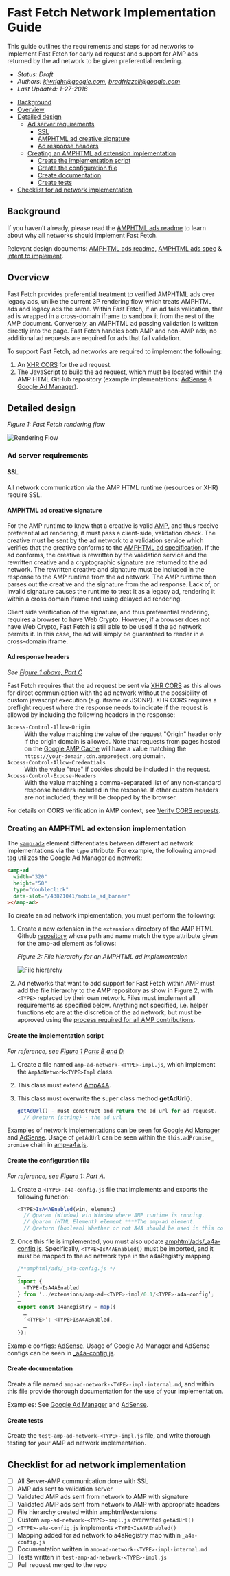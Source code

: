 # Fast Fetch Network Implementation Guide

This guide outlines the requirements and steps for ad networks to implement Fast
Fetch for early ad request and support for AMP ads returned by the ad network to
be given preferential rendering.

-   _Status: Draft_
-   _Authors: [kjwright@google.com](mailto:kjwright@google.com),
    [bradfrizzell@google.com](mailto:bradfrizzell@google.com)_
-   _Last Updated: 1-27-2016_

<!--
  (Do not remove or edit this comment.)

  This table-of-contents is automatically generated. To generate it, run:
    amp markdown-toc --fix
-->

-   [Background](#background)
-   [Overview](#overview)
-   [Detailed design](#detailed-design)
    -   [Ad server requirements](#ad-server-requirements)
        -   [SSL](#ssl)
        -   [AMPHTML ad creative signature](#amphtml-ad-creative-signature)
        -   [Ad response headers](#ad-response-headers)
    -   [Creating an AMPHTML ad extension implementation](#creating-an-amphtml-ad-extension-implementation)
        -   [Create the implementation script](#create-the-implementation-script)
        -   [Create the configuration file](#create-the-configuration-file)
        -   [Create documentation](#create-documentation)
        -   [Create tests](#create-tests)
-   [Checklist for ad network implementation](#checklist-for-ad-network-implementation)

## Background

If you haven’t already, please read the [AMPHTML ads readme](./a4a-readme.md) to
learn about why all networks should implement Fast Fetch.

Relevant design documents: [AMPHTML ads readme](./a4a-readme.md),
[AMPHTML ads spec](https://github.com/ampproject/amphtml/blob/main/extensions/amp-a4a/amp-a4a-format.md)
& [intent to implement](https://github.com/ampproject/amphtml/issues/3133).

## Overview

Fast Fetch provides preferential treatment to verified AMPHTML ads over legacy
ads, unlike the current 3P rendering flow which treats AMPHTML ads and legacy
ads the same. Within Fast Fetch, if an ad fails validation, that ad is wrapped
in a cross-domain iframe to sandbox it from the rest of the AMP document.
Conversely, an AMPHTML ad passing validation is written directly into the page.
Fast Fetch handles both AMP and non-AMP ads; no additional ad requests are
required for ads that fail validation.

To support Fast Fetch, ad networks are required to implement the following:

1. An [XHR CORS](https://www.w3.org/TR/cors/) for the ad request.
2. The JavaScript to build the ad request, which must be located within the AMP
   HTML GitHub repository (example implementations:
   [AdSense](https://github.com/ampproject/amphtml/tree/main/extensions/amp-ad-network-adsense-impl)
   & [Google Ad Manager](https://github.com/ampproject/amphtml/tree/main/extensions/amp-ad-network-doubleclick-impl)).

## Detailed design

_Figure 1: Fast Fetch rendering flow_

<amp-img alt="Rendering Flow" layout="responsive" src="./1.png"
    width="1280" height="960">
<noscript>
<img alt="Rendering Flow" src="./1.png" />
</noscript>
</amp-img>

### Ad server requirements

#### SSL

All network communication via the AMP HTML runtime (resources or XHR) require SSL.

#### AMPHTML ad creative signature

For the AMP runtime to know that a creative is valid [AMP](https://github.com/ampproject/amphtml/blob/main/extensions/amp-a4a/amp-a4a-format.md),
and thus receive preferential ad rendering, it must pass a client-side,
validation check. The creative must be sent by the ad network to a validation
service which verifies that the creative conforms to the
[AMPHTML ad specification](https://github.com/ampproject/amphtml/blob/main/extensions/amp-a4a/amp-a4a-format.md).
If the ad conforms, the creative is rewritten by the validation service and the
rewritten creative and a cryptographic signature are returned to the ad network.
The rewritten creative and signature must be included in the response to the AMP
runtime from the ad network. The AMP runtime then parses out the creative and
the signature from the ad response. Lack of, or invalid signature causes the
runtime to treat it as a legacy ad, rendering it within a cross domain iframe
and using delayed ad rendering.

Client side verification of the signature, and thus preferential rendering,
requires a browser to have Web Crypto. However, if a browser does not have Web
Crypto, Fast Fetch is still able to be used if the ad network permits it. In
this case, the ad will simply be guaranteed to render in a cross-domain iframe.

#### Ad response headers

_See [Figure 1 above, Part C](#detailed-design)_

Fast Fetch requires that the ad request be sent via [XHR CORS](https://www.w3.org/TR/cors/)
as this allows for direct communication with the ad network without the
possibility of custom javascript execution (e.g. iframe or JSONP). XHR CORS
requires a preflight request where the response needs to indicate if the request
is allowed by including the following headers in the response:

<dl>
  <dt><code>Access-Control-Allow-Origin</code></dt>
  <dd>With the value matching the value of the request "Origin" header only if
    the origin domain is allowed. Note that requests from pages hosted on the
    <a href="https://developers.google.com/amp/cache/">Google AMP Cache</a> will have a value matching the <code>https://your-domain.cdn.ampproject.org</code> domain.</dd>
  <dt><code>Access-Control-Allow-Credentials</code></dt>
  <dd>With the value "true" if cookies should be included in the request.</dd>
  <dt><code>Access-Control-Expose-Headers</code></dt>
  <dd>With the value matching a comma-separated list of any non-standard
    response headers included in the response. If other
    custom headers are not included, they will be dropped by the browser.</dd>
</dl>

For details on CORS verification in AMP context, see [Verify CORS requests](https://github.com/ampproject/amphtml/blob/main/spec/amp-cors-requests.md#verify-cors-header).

### Creating an AMPHTML ad extension implementation

The [`<amp-ad>`](https://amp.dev/documentation/components/amp-ad)
element differentiates between different ad network implementations via the
`type` attribute. For example, the following amp-ad tag utilizes the Google Ad Manager
ad network:

```html
<amp-ad
  width="320"
  height="50"
  type="doubleclick"
  data-slot="/43821041/mobile_ad_banner"
></amp-ad>
```

To create an ad network implementation, you must perform the following:

1.  Create a new extension in the `extensions` directory of the AMP HTML Github
    [repository](https://github.com/ampproject/amphtml/tree/main/extensions)
    whose path and name match the `type` attribute given for the amp-ad element
    as follows:

    _Figure 2: File hierarchy for an AMPHTML ad implementation_

    <amp-img alt="File hierarchy" layout="responsive" src="./2.png"
        width="1280" height="960">
    <noscript>
    <img alt="File hierarchy" src="./2.png"/>
    </noscript>
    </amp-img>

2.  Ad networks that want to add support for Fast Fetch within AMP must add the
    file hierarchy to the AMP repository as show in Figure 2, with `<TYPE>`
    replaced by their own network. Files must implement all requirements as
    specified below. Anything not specified, i.e. helper functions etc are at the
    discretion of the ad network, but must be approved using the [process required
    for all AMP contributions](https://github.com/ampproject/amphtml/blob/main/docs/contributing-code.md).

#### Create the implementation script

_For reference, see [Figure 1 Parts B and D](#detailed-design)._

1.  Create a file named `amp-ad-network-<TYPE>-impl.js`, which implement the
    `AmpAdNetwork<TYPE>Impl` class.
2.  This class must extend [AmpA4A](https://github.com/ampproject/amphtml/blob/main/extensions/amp-a4a/0.1/amp-a4a.js).
3.  This class must overwrite the super class method **getAdUrl()**.

    ```javascript
    getAdUrl() - must construct and return the ad url for ad request.
      // @return {string} - the ad url
    ```

Examples of network implementations can be seen for [Google Ad Manager](https://github.com/ampproject/amphtml/blob/main/extensions/amp-ad-network-doubleclick-impl/0.1/amp-ad-network-doubleclick-impl.js) and [AdSense](https://github.com/ampproject/amphtml/blob/main/extensions/amp-ad-network-adsense-impl/0.1/amp-ad-network-adsense-impl.js).
Usage of `getAdUrl` can be seen within the `this.adPromise_ promise` chain in
[amp-a4a.js](https://github.com/ampproject/amphtml/blob/main/extensions/amp-a4a/0.1/amp-a4a.js).

#### Create the configuration file

_For reference, see [Figure 1: Part A](#figure-1-fast-fetch-rendering-flow)_.

1.  Create a `<TYPE>-a4a-config.js` file that implements and exports the
    following function:

    ```javascript
    <TYPE>IsA4AEnabled(win, element)
      // @param (Window) win Window where AMP runtime is running.
      // @param (HTML Element) element ****The amp-ad element.
      // @return (boolean) Whether or not A4A should be used in this context.
    ```

2.  Once this file is implemented, you must also update [amphtml/ads/\_a4a-config.js](https://github.com/ampproject/amphtml/blob/main/ads/_a4a-config.js).
    Specifically, `<TYPE>IsA4AEnabled()` must be imported, and it must be mapped
    to the ad network type in the a4aRegistry mapping.

    ```javascript
    /**amphtml/ads/_a4a-config.js */
    …
    import {
      <TYPE>IsA4AEnabled
    } from ‘../extensions/amp-ad-<TYPE>-impl/0.1/<TYPE>-a4a-config’;
    …
    export const a4aRegistry = map({
      …
      ‘<TYPE>’: <TYPE>IsA4AEnabled,
      …
    });
    ```

Example configs: [AdSense](https://github.com/ampproject/amphtml/blob/main/extensions/amp-ad-network-adsense-impl/0.1/adsense-a4a-config.js#L68).
Usage of Google Ad Manager and AdSense configs can be seen in [\_a4a-config.js](https://github.com/ampproject/amphtml/blob/main/ads/_a4a-config.js).

#### Create documentation

Create a file named `amp-ad-network-<TYPE>-impl-internal.md`, and within this
file provide thorough documentation for the use of your implementation.

Examples: See [Google Ad Manager](https://github.com/ampproject/amphtml/blob/main/extensions/amp-ad-network-doubleclick-impl/amp-ad-network-doubleclick-impl-internal.md)
and [AdSense](https://github.com/ampproject/amphtml/blob/main/extensions/amp-ad-network-adsense-impl/amp-ad-network-adsense-impl-internal.md).

#### Create tests

Create the `test-amp-ad-network-<TYPE>-impl.js` file, and write thorough testing
for your AMP ad network implementation.

## Checklist for ad network implementation

-   [ ] All Server-AMP communication done with SSL
-   [ ] AMP ads sent to validation server
-   [ ] Validated AMP ads sent from network to AMP with signature
-   [ ] Validated AMP ads sent from network to AMP with appropriate headers
-   [ ] File hierarchy created within amphtml/extensions
-   [ ] Custom `amp-ad-network-<TYPE>-impl.js` overwrites `getAdUrl()`
-   [ ] `<TYPE>-a4a-config.js` implements `<TYPE>IsA4AEnabled()`
-   [ ] Mapping added for ad network to a4aRegistry map within `_a4a-config.js`
-   [ ] Documentation written in `amp-ad-network-<TYPE>-impl-internal.md`
-   [ ] Tests written in `test-amp-ad-network-<TYPE>-impl.js`
-   [ ] Pull request merged to the repo
